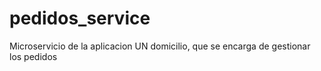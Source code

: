 # pedidos_service
Microservicio de la aplicacion UN domicilio, que se encarga de gestionar los pedidos
